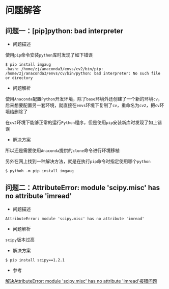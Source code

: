 
# 问题解答

## 问题一：[pip]python: bad interpreter

* 问题描述

使用`pip`命令安装`python`库时发现了如下错误

```
$ pip install imgaug
-bash: /home/zj/anaconda3/envs/cv2/bin/pip: /home/zj/anaconda3/envs/cv/bin/python: bad interpreter: No such file or directory
```

* 问题解析

使用`Anaconda`配置`Python`开发环境，除了`base`环境外还创建了一个新的环境`cv`，后来想要配置另一套环境，就直接在`envs`环境下复制了`cv`，重命名为`cv2`，把`cv`环境给删除了

在`cv2`环境下能够正常的运行`Python`程序，但是使用`pip`安装新库时发现了如上错误

* 解决方案

所以还是需要使用`Anaconda`提供的`clone`命令进行环境移植

另外在网上找到一种解决方法，就是在执行`pip`命令时指定使用哪个`python`

```
$ pythoh -m pip install imgaug
```

## 问题二：AttributeError: module 'scipy.misc' has no attribute 'imread'

* 问题描述

```
AttributeError: module 'scipy.misc' has no attribute 'imread'
```

* 问题解析

`scipy`版本过高

* 解决方案

```
$ pip install scipy==1.2.1
```

* 参考

[解决AttributeError: module 'scipy.misc' has no attribute 'imread'报错问题](https://blog.csdn.net/fu6543210/article/details/103515909)